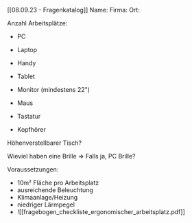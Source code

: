 
[[08.09.23 - Fragenkatalog]]
Name:
Firma:
Ort:

Anzahl Arbeitsplätze:
- PC
- Laptop
- Handy
- Tablet

- Monitor (mindestens 22")
- Maus
- Tastatur
- Kopfhörer

Höhenverstellbarer Tisch?

Wieviel haben eine Brille
=> Falls ja, PC Brille?

Voraussetzungen: 
- 10m² Fläche pro Arbeitsplatz
- ausreichende Beleuchtung
- Klimaanlage/Heizung
- niedriger Lärmpegel
- ![[fragebogen_checkliste_ergonomischer_arbeitsplatz.pdf]]
